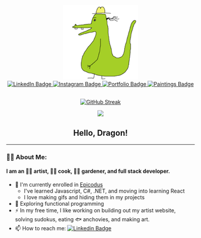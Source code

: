 <div id="header" align="center">
  <img src="./imgs/rangerdanger.gif" width="200px"/>
  <div id="badges">
    <a href="https://www.linkedin.com/in/emma-gerigscott/">
      <img src="https://img.shields.io/badge/LinkedIn-blue?style=for-the-badge&logo=linkedin&logoColor=white" alt="LinkedIn Badge"/>
    </a>
    <a href="https://www.instagram.com/emma.gerigscott/">
      <img src="https://img.shields.io/badge/Instagram-pink?style=for-the-badge&logo=instagram&logoColor=white" alt="Instagram Badge"/>
    </a>
      <a href="http://www.emmalgs.com/">
      <img src="https://img.shields.io/badge/Portfolio-green?style=for-the-badge" alt="Portfolio Badge"/>
    </a>
    <a href="http://www.emmagerigscott.com/">
      <img src="https://img.shields.io/badge/Paintings-yellow?style=for-the-badge" alt="Paintings Badge"/>
    </a>
</div>
<img src="https://komarev.com/ghpvc/?username=emmalgs&style=flat-square&color=blue" alt=""/>
</div>

<div align="center">  
  
[![GitHub Streak](https://streak-stats.demolab.com?user=emmalgs&theme=default&mode=weekly)](https://git.io/streak-stats)
</div>

<div align="center">  
  
![](https://github-readme-stats-sigma-five.vercel.app/api/top-langs/?username=emmalgs&theme=transparent&hide_border=true&include_all_commits=false&count_private=false&layout=compact)

</div>

<div align="center">
<h2>Hello, Dragon!</h2>
</div>

---

### :technologist: About Me:

#### I am an :artist: artist, :cook: cook, :farmer: gardener, and full stack developer.

* :telescope: I'm currently enrolled in [Epicodus](learnhowtoprogram.com)
  * I've learned Javascript, C#, .NET, and moving into learning React
  * I love making gifs and hiding them in my projects
* :seedling: Exploring functional programming
* :zap: In my free time, I like working on building out my artist website, solving sudokus, eating :fish: anchovies, and making art.
* :mailbox: How to reach me: [![Linkedin Badge](https://img.shields.io/badge/-emma-blue?style=flat&logo=Linkedin&logoColor=white)](https://www.linkedin.com/in/emma-gerigscott/)
